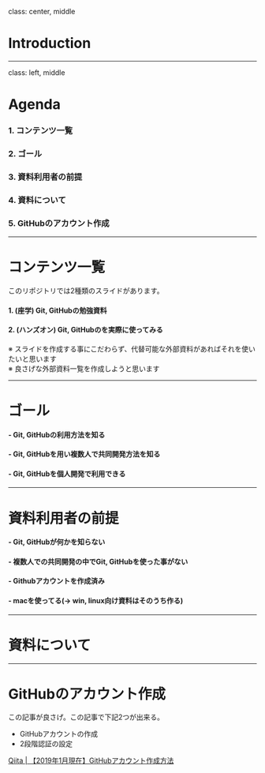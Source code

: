 class: center, middle
# Introduction

---
class: left, middle
# Agenda

### 1. コンテンツ一覧
### 2. ゴール
### 3. 資料利用者の前提
### 4. 資料について
### 5. GitHubのアカウント作成

---
# コンテンツ一覧
このリポジトリでは2種類のスライドがあります。

#### 1. __(座学)__ Git, GitHubの勉強資料
#### 2. __(ハンズオン)__ Git, GitHubのを実際に使ってみる

※ スライドを作成する事にこだわらず、代替可能な外部資料があればそれを使いたいと思います  
※ 良さげな外部資料一覧を作成しようと思います

---
# ゴール
#### - Git, GitHubの利用方法を知る
#### - Git, GitHubを用い複数人で共同開発方法を知る
#### - Git, GitHubを個人開発で利用できる

---
# 資料利用者の前提
#### - Git, GitHubが何かを知らない
#### - 複数人での共同開発の中でGit, GitHubを使った事がない
#### - Githubアカウントを作成済み
#### - macを使ってる(-> win, linux向け資料はそのうち作る)

---
# 資料について

---
# GitHubのアカウント作成
この記事が良さげ。この記事で下記2つが出来る。
- GitHubアカウントの作成
- 2段階認証の設定

[Qiita | 【2019年1月現在】GitHubアカウント作成方法](https://qiita.com/okumurakengo/items/848f7177765cf25fcde0)
